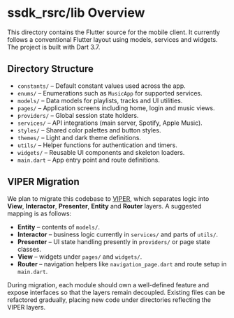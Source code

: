 # ssdk_rsrc/lib Overview

This directory contains the Flutter source for the mobile client.
It currently follows a conventional Flutter layout using models,
services and widgets. The project is built with Dart 3.7.

## Directory Structure

- `constants/` – Default constant values used across the app.
- `enums/` – Enumerations such as `MusicApp` for supported services.
- `models/` – Data models for playlists, tracks and UI utilities.
- `pages/` – Application screens including home, login and music views.
- `providers/` – Global session state holders.
- `services/` – API integrations (main server, Spotify, Apple Music).
- `styles/` – Shared color palettes and button styles.
- `themes/` – Light and dark theme definitions.
- `utils/` – Helper functions for authentication and timers.
- `widgets/` – Reusable UI components and skeleton loaders.
- `main.dart` – App entry point and route definitions.

## VIPER Migration

We plan to migrate this codebase to [VIPER](https://en.wikipedia.org/wiki/VIPER_(software_architecture)),
which separates logic into **View**, **Interactor**, **Presenter**, **Entity** and **Router** layers.
A suggested mapping is as follows:

- **Entity** – contents of `models/`.
- **Interactor** – business logic currently in `services/` and parts of `utils/`.
- **Presenter** – UI state handling presently in `providers/` or page state classes.
- **View** – widgets under `pages/` and `widgets/`.
- **Router** – navigation helpers like `navigation_page.dart` and route setup in `main.dart`.

During migration, each module should own a well-defined feature and expose
interfaces so that the layers remain decoupled. Existing files can be
refactored gradually, placing new code under directories reflecting the
VIPER layers.